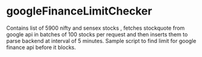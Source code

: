 # googleFinanceLimitChecker
Contains list of 5900 nifty and sensex stocks , fetches stockquote from google api in batches of 100 stocks per request and then inserts them to parse backend at interval of 5 minutes.
Sample script to find limit for google finance api before it blocks.
